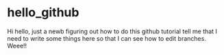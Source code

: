 # hello_github
Hi hello, just a newb figuring out how to do this
github tutorial tell me that I need to write some things here so that I can see how to edit branches. Weee!!
